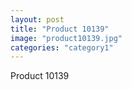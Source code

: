 ```yaml
---
layout: post
title: "Product 10139"
image: "product10139.jpg"
categories: "category1"
---
```

Product 10139
